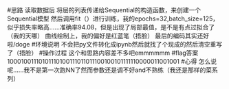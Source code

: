 #思路
读取数据后
将层的列表传递给Sequential的构造函数，来创建一个Sequential模型
然后调用fit（）进行训练，我的epochs=32,batch_size=125，似乎损失率略高......准确率94.08，但是出现了局部最值，是不是有点过拟合了（我的天哪）
曲线绘制上，我的偏好是红蓝笔（捂脸）
最后的编码其实还好啦/doge
#环境说明
不会把py文件转化成ipynb然后就找了个现成的然后清空重写了（捂脸）
#操作过程
这个和思路内容差不多吧emmmmmm
#flag答案
10001001110101110100111011011100100101111110000011001001
#心得
怎么说呢......我不是第一次跑NN了然而参数还是调不好and不熟练（我还是那样的菜系列）

